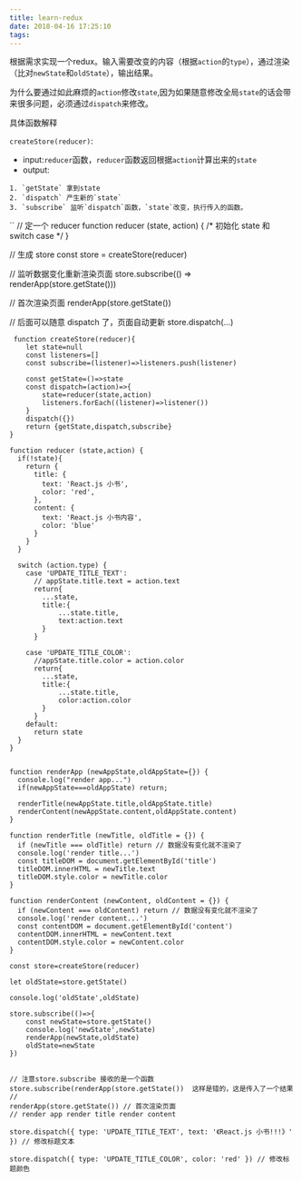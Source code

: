 ```yaml
---
title: learn-redux
date: 2018-04-16 17:25:10
tags:
---
```

 
 根据需求实现一个redux。输入需要改变的内容（根据`action`的`type`），通过渲染（比对`newState`和`oldState`），输出结果。

 为什么要通过如此麻烦的`action`修改`state`,因为如果随意修改全局`state`的话会带来很多问题，必须通过`dispatch`来修改。

 具体函数解释

 `createStore(reducer)`: 

   + input:`reducer`函数，`reducer`函数返回根据`action`计算出来的`state`
   + output: 

    1. `getState` 拿到state
    2. `dispatch` 产生新的`state`
    3. `subscribe` 监听`dispatch`函数，`state`改变，执行传入的函数。

 ``
// 定一个 reducer
function reducer (state, action) {
  /* 初始化 state 和 switch case */
}

// 生成 store
const store = createStore(reducer)

// 监听数据变化重新渲染页面
store.subscribe(() => renderApp(store.getState()))

// 首次渲染页面
renderApp(store.getState()) 

// 后面可以随意 dispatch 了，页面自动更新
store.dispatch(...)

```
 function createStore(reducer){
    let state=null
    const listeners=[]
    const subscribe=(listener)=>listeners.push(listener)

    const getState=()=>state
    const dispatch=(action)=>{
        state=reducer(state,action)
        listeners.forEach((listener)=>listener())
    }
    dispatch({})
    return {getState,dispatch,subscribe}
}

function reducer (state,action) {
  if(!state){
    return {
      title: {
        text: 'React.js 小书',
        color: 'red',
      },
      content: {
        text: 'React.js 小书内容',
        color: 'blue'
      }
    }
  }

  switch (action.type) {
    case 'UPDATE_TITLE_TEXT':
      // appState.title.text = action.text
      return{
        ...state,
        title:{
            ...state.title,
            text:action.text
        }
      }

    case 'UPDATE_TITLE_COLOR':
      //appState.title.color = action.color
      return{
        ...state,
        title:{
            ...state.title,
            color:action.color
        }
      }
    default:
      return state
  }
}


function renderApp (newAppState,oldAppState={}) {
  console.log("render app...")
  if(newAppState===oldAppState) return;

  renderTitle(newAppState.title,oldAppState.title)
  renderContent(newAppState.content,oldAppState.content)
}

function renderTitle (newTitle, oldTitle = {}) {
  if (newTitle === oldTitle) return // 数据没有变化就不渲染了
  console.log('render title...')
  const titleDOM = document.getElementById('title')
  titleDOM.innerHTML = newTitle.text
  titleDOM.style.color = newTitle.color
}

function renderContent (newContent, oldContent = {}) {
  if (newContent === oldContent) return // 数据没有变化就不渲染了
  console.log('render content...')
  const contentDOM = document.getElementById('content')
  contentDOM.innerHTML = newContent.text
  contentDOM.style.color = newContent.color
}

const store=createStore(reducer)

let oldState=store.getState()

console.log('oldState',oldState)

store.subscribe(()=>{
    const newState=store.getState()
    console.log('newState',newState)
    renderApp(newState,oldState)
    oldState=newState
})


// 注意store.subscribe 接收的是一个函数 store.subscribe(renderApp(store.getState())  这样是错的，这是传入了一个结果
// 
renderApp(store.getState()) // 首次渲染页面
// render app render title render content

store.dispatch({ type: 'UPDATE_TITLE_TEXT', text: '《React.js 小书!!!》' }) // 修改标题文本

store.dispatch({ type: 'UPDATE_TITLE_COLOR', color: 'red' }) // 修改标题颜色
```